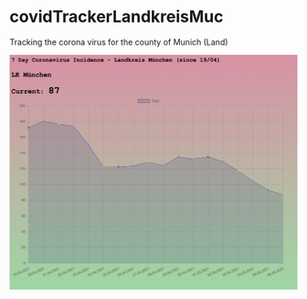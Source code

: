 # covidTrackerLandkreisMuc
Tracking the corona virus for the county of Munich (Land)

![screen](./coronaTracker.png)
